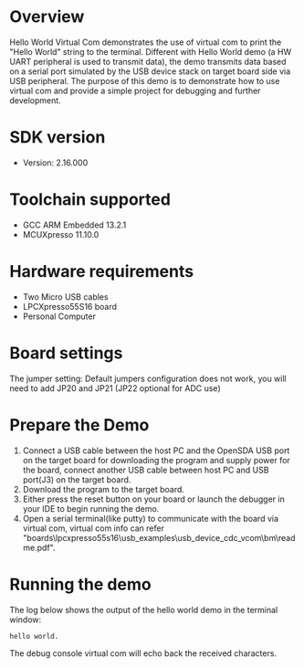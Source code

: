 Overview
========
Hello World Virtual Com demonstrates the use of virtual com to print the "Hello World" string to the terminal.
Different with Hello World demo (a HW UART peripheral is used to transmit data), the demo transmits data based on
a serial port simulated by the USB device stack on target board side via USB peripheral.
The purpose of this demo is to demonstrate how to use virtual com and provide a simple project for debugging and further development. 

SDK version
===========
- Version: 2.16.000

Toolchain supported
===================
- GCC ARM Embedded  13.2.1
- MCUXpresso  11.10.0

Hardware requirements
=====================
- Two Micro USB cables
- LPCXpresso55S16 board
- Personal Computer

Board settings
==============
The jumper setting:
    Default jumpers configuration does not work,  you will need to add JP20 and JP21 (JP22 optional for ADC use)

Prepare the Demo
================
1.  Connect a USB cable between the host PC and the OpenSDA USB port on the target board for downloading
    the program and supply power for the board, connect another USB cable between host PC and USB port(J3)
	on the target board.
2.  Download the program to the target board.
3.  Either press the reset button on your board or launch the debugger in your IDE to begin running the demo.
4.  Open a serial terminal(like putty) to communicate with the board via virtual com, virtual com info can refer 
    "boards\lpcxpresso55s16\usb_examples\usb_device_cdc_vcom\bm\readme.pdf".

Running the demo
================
The log below shows the output of the hello world demo in the terminal window:
~~~~~~~~~~~~~~~~~~~~~~~~~~~~~~~~~~~
hello world.
~~~~~~~~~~~~~~~~~~~~~~~~~~~~~~~~~~~
The debug console virtual com will echo back the received characters.
